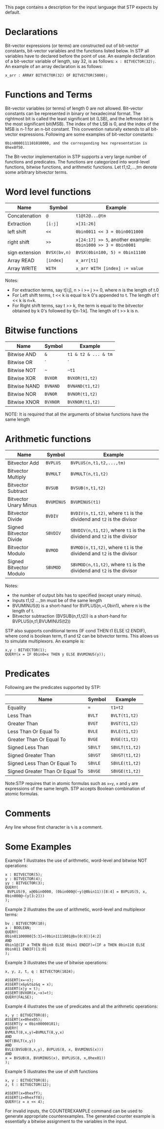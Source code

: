This page contains a description for the input language that STP expects by default.

Declarations
=========

Bit-vector expressions (or terms) are constructed out of bit-vector constants, bit-vector variables and the functions listed below. In STP all variables have to declared before the point of use. An example declaration of a bit-vector variable of length, say 32, is as follows:
`x : BITVECTOR(32);`. An example of an array declaration is as follows:
```
x_arr : ARRAY BITVECTOR(32) OF BITVECTOR(5000);
```

Functions and Terms
=========

Bit-vector variables (or terms) of length 0 are not allowed. Bit-vector constants can be represented in binary or hexadecimal format. The rightmost bit is called the least significant bit (LSB), and the leftmost bit is the most significant bit(MSB). The index of the LSB is 0, and the index of the MSB is n-1 for an n-bit constant. This convention naturally extends to all bit-vector expressions. Following are some examples of bit-vector constants:
```
0bin0000111101010000, and the corresponding hex representation is 0hex0f50.
```

The Bit-vector implementation in STP supports a very large number of functions and predicates. The functions are categorized into word-level functions, bitwise functions, and arithmetic functions. Let t1,t2,...,tm denote some arbitrary bitvector terms.

Word level functions
=========

| Name           | Symbol       | Example                                                      |
| ---            | ---          | ---                                                          |
| Concatenation  | `@`          | `t1@t2@...@tm`                                               |
| Extraction     | `[i:j]`      | `x[31:26]`                                                   |
| left shift     | `<<`         | `0bin0011 << 3 = 0bin0011000`                                | 
| right shift    | `>>`         | `x[24:17] >> 5`, another example: `0bin1000 >> 3 = 0bin0001` |
| sign extension | `BVSX(bv,n)` | `BVSX(0bin100, 5) = 0bin11100`                               |
| Array READ     | `[index]`    | `x_arr[t1]`                                                  |
| Array WRITE    | `WITH`       | `x_arr WITH [index] := value`                                |

Notes:
* For extraction terms, say t[i:j], n > i >= j >= 0, where n is the length of t.0
* For Left shift terms, t << k is equal to k 0's appended to t. The length of t << k is n+k.
* For Right shift terms, say t >> k, the term is equal to the bitvector obtained by k 0's followed by t[n-1:k]. The length of t >> k is n.


Bitwise functions
=========

| Name         | Symbol   | Example              |
| ---          | ---      | ---                  |
| Bitwise AND  | `&`      | `t1 & t2 & ... & tm` |
| Bitwise OR   | `|`      | `t1 | t2 | ... | tm` |
| Bitwise NOT  | `~`      | `~t1`                |
| Bitwise XOR  | `BVXOR`  | `BVXOR(t1,t2)`       |
| Bitwise NAND | `BVNAND` | `BVNAND(t1,t2)`      |
| Bitwise NOR  | `BVNOR`  | `BVNOR(t1,t2)`       |
| Bitwise XNOR | `BVXNOR` | `BVXNOR(t1,t2)`      |

NOTE: It is required that all the arguments of bitwise functions have the same length

Arithmetic functions
=========

| Name                    | Symbol     | Example                                                               |
| ---                     | ---        | ---                                                                   |
| Bitvector Add           | `BVPLUS`   | `BVPLUS(n,t1,t2,...,tm)`                                              |
| Bitvector Multiply      | `BVMULT`   | `BVMULT(n,t1,t2)`                                                     |
| Bitvector Subtract      | `BVSUB`    | `BVSUB(n,t1,t2)`                                                      |
| Bitvector Unary Minus   | `BVUMINUS` | `BVUMINUS(t1)`                                                        |
| Bitvector Divide        | `BVDIV`    | `BVDIV(n,t1,t2)`, where `t1` is the dividend and `t2` is the divisor  |
| Signed Bitvector Divide | `SBVDIV`   | `SBVDIV(n,t1,t2)`, where `t1` is the dividend and `t2` is the divisor |
| Bitvector Modulo        | `BVMOD`    | `BVMOD(n,t1,t2)`, where `t1` is the dividend and `t2` is the divisor  |
| Signed Bitvector Modulo | `SBVMOD`   | `SBVMOD(n,t1,t2)`, where `t1` is the dividend and `t2` is the divisor |

Notes:
* the number of output bits has to specified (except unary minus).
* Inputs t1,t2 ...,tm must be of the same length
* BVUMINUS(t) is a short-hand for BVPLUS(n,~t,0bin1), where n is the length of t.
* Bitvector subtraction (BVSUB(n,t1,t2)) is a short-hand for BVPLUS(n,t1,BVUMINUS(t2))


STP also supports conditional terms (IF cond THEN t1 ELSE t2 ENDIF), where cond is boolean term, t1 and t2 can be bitvector terms. This allows us to simulate multiplexors. An example is:
```
x,y : BITVECTOR(1);
QUERY(x = IF 0bin0=x THEN y ELSE BVUMINUS(y));
```

Predicates
=========

Following are the predicates supported by STP:

| Name                            | Symbol  | Example        |
| ---                             | ---     | ---            |
| Equality                        | `=`     | `t1=t2`        |
| Less Than                       | `BVLT`  | `BVLT(t1,t2)`  |
| Greater Than                    | `BVGT`  | `BVGT(t1,t2)`  |
| Less Than Or Equal To           | `BVLE`  | `BVLE(t1,t2)`  |
| Greater Than Or Equal To        | `BVGE`  | `BVGE(t1,t2)`  |
| Signed Less Than                | `SBVLT` | `SBVLT(t1,t2)` |
| Signed Greater Than             | `SBVGT` | `SBVGT(t1,t2)` |
| Signed Less Than Or Equal To    | `SBVLE` | `SBVLE(t1,t2)` |
| Signed Greater Than Or Equal To | `SBVGE` | `SBVGE(t1,t2)` |

Note:STP requires that in atomic formulas such as `x=y`, `x` and `y` are expressions of the same length. STP accepts Boolean combination of atomic formulas.

Comments
=========

Any line whose first character is `%` is a comment.

Some Examples
=========

Example 1 illustrates the use of arithmetic, word-level and bitwise NOT operations:
```
x : BITVECTOR(5);
y : BITVECTOR(4);
yy : BITVECTOR(3);
QUERY(
 BVPLUS(9, x@0bin0000, (0bin000@(~y)@0bin11))[8:4] = BVPLUS(5, x, 0bin000@~(y[3:2]))
);
```
Example 2 illustrates the use of arithmetic, word-level and multiplexor terms:
```
bv : BITVECTOR(10);
a : BOOLEAN;
QUERY(
0bin01100000[5:3]=(0bin1111001@bv[0:0])[4:2]
AND
0bin1@(IF a THEN 0bin0 ELSE 0bin1 ENDIF)=(IF a THEN 0bin110 ELSE 0bin011 ENDIF)[1:0]
);
```

Example 3 illustrates the use of bitwise operations:
```
x, y, z, t, q : BITVECTOR(1024);

ASSERT(x=~x);
ASSERT(x&y&t&z&q = x);
ASSERT(x|y = t);
ASSERT(BVXOR(x,~x)=t);
QUERY(FALSE);
```

Example 4 illustrates the use of predicates and all the arithmetic operations:
```
x, y : BITVECTOR(8);
ASSERT(x=0hex05);
ASSERT(y = 0bin00000101);
QUERY(
BVMULT(8,x,y)=BVMULT(8,y,x)
AND
NOT(BVLT(x,y))
AND
BVLE(BVSUB(8,x,y), BVPLUS(8, x, BVUMINUS(x)))
AND
x = BVSUB(8, BVUMINUS(x), BVPLUS(8, x,0hex01))
);
```

Example 5 illustrates the use of shift functions
```
x, y : BITVECTOR(8);
z, t : BITVECTOR(12);

ASSERT(x=0hexff);
ASSERT(z=0hexff0);
QUERY(z = x << 4);
```
For invalid inputs, the COUNTEREXAMPLE command can be used to generate appropriate counterexamples. The generated counter example is essentially a bitwise assignment to the variables in the input.


